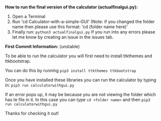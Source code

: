 **How to run the final version of the calculator (actualfinalgui.py):**

1. Open a Terminal
2. Run 'cd Calculator-with-a-simple-GUI' (Note: if you changed the folder name then please use this format: 'cd (folder name here)'
3. Finally run: `python3 actualfinalgui.py`
If you run into any errors please let me know by creating an issue in the issues tab.

**First Commit Information:** (unstable)

To be able to run the calculator you will first need to install ttkthemes and ttkbootstrap.

You can do this by running `pip3 install ttkthemes ttkbootstrap`

Once you have installed these libraries you can run the calculator by typing in: `pip3 run calculatorwithgui.py`

If an error pops up, it may be because you are not viewing the folder which has te file in it.  In this case you can type `cd <folder name>` and then `pip3 run calculatorwithgui.py`

Thanks for checking it out!

